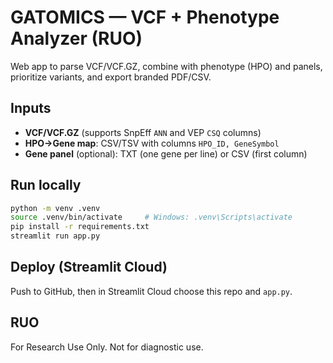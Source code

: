 
# GATOMICS — VCF + Phenotype Analyzer (RUO)

Web app to parse VCF/VCF.GZ, combine with phenotype (HPO) and panels, prioritize variants, and export branded PDF/CSV.

## Inputs
- **VCF/VCF.GZ** (supports SnpEff `ANN` and VEP `CSQ` columns)
- **HPO→Gene map**: CSV/TSV with columns `HPO_ID, GeneSymbol`
- **Gene panel** (optional): TXT (one gene per line) or CSV (first column)

## Run locally
```bash
python -m venv .venv
source .venv/bin/activate     # Windows: .venv\Scripts\activate
pip install -r requirements.txt
streamlit run app.py
```

## Deploy (Streamlit Cloud)
Push to GitHub, then in Streamlit Cloud choose this repo and `app.py`.

## RUO
For Research Use Only. Not for diagnostic use.
